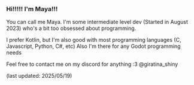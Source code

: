 ### Hi!!!!! I'm Maya!!!
You can call me Maya.󠁣 I'm some intermediate level dev (Started in August 2023) who's a bit too obsessed about programming.

I prefer Kotlin, but I'm also good with most programming languages (C, Javascript, Python, C#, etc)
Also I'm there for any Godot programming needs

Feel free to contact me on my discord for anything :3
@giratina_shiny

(last updated: 2025/05/19)
